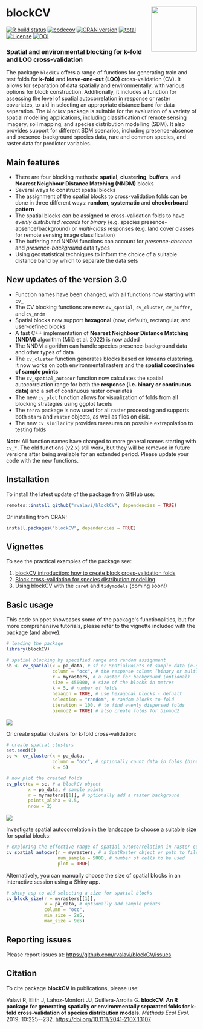 # blockCV <img src="man/figures/logo.png" align="right" width="120"/>

[![R build
status](https://github.com/rvalavi/blockCV/workflows/R-CMD-check/badge.svg)](https://github.com/rvalavi/blockCV/actions)
[![codecov](https://codecov.io/gh/rvalavi/blockCV/branch/master/graph/badge.svg)](https://codecov.io/gh/rvalavi/blockCV)
[![CRAN
version](https://www.r-pkg.org/badges/version/blockCV)](https://CRAN.R-project.org/package=blockCV)
[![total](http://cranlogs.r-pkg.org/badges/grand-total/blockCV)](https://www.rpackages.io/package/blockCV)
[![License](https://img.shields.io/badge/license-GPL%20(%3E=%203)-lightgrey.svg?style=flat)](http://www.gnu.org/licenses/gpl-3.0.html)
[![DOI](https://zenodo.org/badge/116337503.svg)](https://zenodo.org/badge/latestdoi/116337503)

### Spatial and environmental blocking for k-fold and LOO cross-validation

The package `blockCV` offers a range of functions for generating train
and test folds for **k-fold** and **leave-one-out (LOO)**
cross-validation (CV). It allows for separation of data spatially and
environmentally, with various options for block construction.
Additionally, it includes a function for assessing the level of spatial
autocorrelation in response or raster covariates, to aid in selecting an
appropriate distance band for data separation. The `blockCV` package is
suitable for the evaluation of a variety of spatial modelling
applications, including classification of remote sensing imagery, soil
mapping, and species distribution modelling (SDM). It also provides
support for different SDM scenarios, including presence-absence and
presence-background species data, rare and common species, and raster
data for predictor variables.

## Main features

-   There are four blocking methods: **spatial**, **clustering**,
    **buffers**, and **Nearest Neighbour Distance Matching (NNDM)**
    blocks
-   Several ways to construct spatial blocks
-   The assignment of the spatial blocks to cross-validation folds can
    be done in three different ways: **random**, **systematic** and
    **checkerboard pattern**
-   The spatial blocks can be assigned to cross-validation folds to have
    *evenly distributed records* for *binary* (e.g. species
    presence-absence/background) or *multi-class* responses (e.g. land
    cover classes for remote sensing image classification)
-   The buffering and NNDM functions can account for *presence-absence*
    and *presence-background* data types
-   Using geostatistical techniques to inform the choice of a suitable
    distance band by which to separate the data sets

## New updates of the version 3.0

-   Function names have been changed, with all functions now starting
    with `cv_`
-   The CV blocking functions are now: `cv_spatial`, `cv_cluster`,
    `cv_buffer`, and `cv_nndm`
-   Spatial blocks now support **hexagonal** (now, default),
    rectangular, and user-defined blocks
-   A fast C++ implementation of **Nearest Neighbour Distance Matching
    (NNDM)** algorithm (Milà et al. 2022) is now added
-   The NNDM algorithm can handle species presence-background data and
    other types of data
-   The `cv_cluster` function generates blocks based on kmeans
    clustering. It now works on both environmental rasters and the
    **spatial coordinates of sample points**
-   The `cv_spatial_autocor` function now calculates the spatial
    autocorrelation range for both the **response (i.e. binary or
    continuous data)** and a set of continuous raster covariates
-   The new `cv_plot` function allows for visualization of folds from
    all blocking strategies using ggplot facets
-   The `terra` package is now used for all raster processing and
    supports both `stars` and `raster` objects, as well as files on
    disk.
-   The new `cv_similarity` provides measures on possible extrapolation
    to testing folds

**Note**: All function names have changed to more general names starting
with `cv_*`. The old functions (v2.x) still work, but they will be
removed in future versions after being available for an extended period.
Please update your code with the new functions.

## Installation

To install the latest update of the package from GitHub use:

``` r
remotes::install_github("rvalavi/blockCV", dependencies = TRUE)
```

Or installing from CRAN:

``` r
install.packages("blockCV", dependencies = TRUE)
```

## Vignettes

To see the practical examples of the package see:

1.  [blockCV introduction: how to create block cross-validation
    folds](https://htmlpreview.github.io/?https://github.com/rvalavi/blockCV/blob/master/inst/doc/tutorial_1.html)
2.  [Block cross-validation for species distribution
    modelling](https://htmlpreview.github.io/?https://github.com/rvalavi/blockCV/blob/master/inst/doc/tutorial_2.html)
3.  Using blockCV with the `caret` and `tidymodels` (coming soon!)

## Basic usage

This code snippet showcases some of the package's functionalities, but for more comprehensive tutorials, please refer to the vignette included with the package (and above).

``` r
# loading the package
library(blockCV)

# spatial blocking by specified range and random assignment
sb <- cv_spatial(x = pa_data, # sf or SpatialPoints of sample data (e.g. species data)
                 column = "occ", # the response column (binary or multi-class)
                 r = myrasters, # a raster for background (optional)
                 size = 450000, # size of the blocks in metres
                 k = 5, # number of folds
                 hexagon = TRUE, # use hexagonal blocks - defualt
                 selection = "random", # random blocks-to-fold
                 iteration = 100, # to find evenly dispersed folds
                 biomod2 = TRUE) # also create folds for biomod2
```

![](https://i.ibb.co/WGfrF7B/Rplot1.png)

Or create spatial clusters for k-fold cross-validation:

``` r
# create spatial clusters
set.seed(6)
sc <- cv_cluster(x = pa_data, 
                 column = "occ", # optionally count data in folds (binary or multi-class)
                 k = 5)
```

``` r
# now plot the created folds
cv_plot(cv = sc, # a blockCV object
        x = pa_data, # sample points
        r = myrasters[[1]], # optionally add a raster background
        points_alpha = 0.5,
        nrow = 2)
```

![](https://i.ibb.co/dGrF9xp/Rplot02.png)

Investigate spatial autocorrelation in the landscape to choose a
suitable size for spatial blocks:

``` r
# exploring the effective range of spatial autocorrelation in raster covariates or sample data
cv_spatial_autocor(r = myrasters, # a SpatRaster object or path to files
                   num_sample = 5000, # number of cells to be used
                   plot = TRUE)
```

Alternatively, you can manually choose the size of spatial blocks in an
interactive session using a Shiny app.

``` r
# shiny app to aid selecting a size for spatial blocks
cv_block_size(r = myrasters[[1]],
              x = pa_data, # optionally add sample points
              column = "occ",
              min_size = 2e5,
              max_size = 9e5)
```

## Reporting issues

Please report issues at: <https://github.com/rvalavi/blockCV/issues>

## Citation

To cite package **blockCV** in publications, please use:

Valavi R, Elith J, Lahoz-Monfort JJ, Guillera-Arroita G. **blockCV: An R
package for generating spatially or environmentally separated folds for
k-fold cross-validation of species distribution models**. *Methods Ecol
Evol*. 2019; 10:225--232. <https://doi.org/10.1111/2041-210X.13107>
